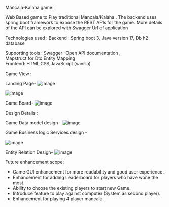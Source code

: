 Mancala-Kalaha game:

Web Based  game to Play traditional Mancala/Kalaha .
The backend uses spring boot framework to expose the REST APIs for the game.
More details of the API can be explored with Swagger Url of application
 
Technologies used : 
  Backend :  Spring boot 3,
             Java version 17,
             Db h2 database

  Supporting tools : Swagger -Open API documentation ,             
                      Mapstruct for Dto Entity Mapping   
  Frontend: HTML,CSS,JavaScript (vanilla)

Game View :

Landing Page-
![image](https://github.com/nshweta90/Mancala-kalaha-game/assets/128600182/c82dbd47-0c4a-4afd-b522-6193a599ae46)

![image](https://github.com/nshweta90/Mancala-kalaha-game/assets/128600182/e965b756-7dd6-4672-93c9-41dceb3740f5)


Game Board-
![image](https://github.com/nshweta90/Mancala-kalaha-game/assets/128600182/28405b9c-5a9e-498a-a171-14687a1ac24a)


Design Details :

Game Data model design -
![image](https://github.com/nshweta90/Mancala-kalaha-game/assets/128600182/3ca50da5-d60d-419a-876c-c44aff96e12b)
      
Game Business logic Services design -  

![image](https://github.com/nshweta90/Mancala-kalaha-game/assets/128600182/72011ae0-a66c-4b0a-80b7-91daf0a7fcc4)

Entity Relation Design-
![image](https://github.com/nshweta90/Mancala-kalaha-game/assets/128600182/2dfd50dd-37d5-421a-abcc-555a43bcf337)


Future enhancement scope:

   -  Game GUI enhancement for more readability and good user experience.
   -  Enhancement for adding Leaderboard for players who have wone the most.
   -  Ability to choose the existing players to start new Game.
   -  Introduce feature to play against computer (System as second player).
   -  Enhancement for playing 4 player mancala.


   

